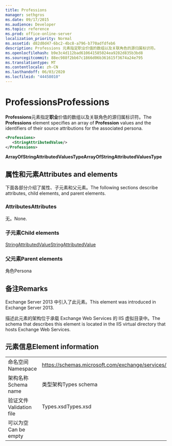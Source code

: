 ```yaml
---
title: Professions
manager: sethgros
ms.date: 09/17/2015
ms.audience: Developer
ms.topic: reference
ms.prod: office-online-server
localization_priority: Normal
ms.assetid: d82d0d47-6bc2-4bc8-a796-b770adfdfeb6
description: Professions 元素指定职业价值的数组以及关联角色的源归属标识符。
ms.openlocfilehash: b9e3c4d112bad610641585024ea9282d835b3bd8
ms.sourcegitcommit: 88ec988f2bb67c1866d06b361615f3674a24e795
ms.translationtype: MT
ms.contentlocale: zh-CN
ms.lasthandoff: 06/03/2020
ms.locfileid: "44458010"
---
```

# <a name="professions"></a><span data-ttu-id="27832-103">Professions</span><span class="sxs-lookup"><span data-stu-id="27832-103">Professions</span></span>

<span data-ttu-id="27832-104">**Professions**元素指定**职业**价值的数组以及关联角色的源归属标识符。</span><span class="sxs-lookup"><span data-stu-id="27832-104">The **Professions** element specifies an array of **Profession** values and the identifiers of their source attributions for the associated persona.</span></span> 
  
```XML
<Professions>
   <StringAttributedValue/>
</Professions>
```

 <span data-ttu-id="27832-105">**ArrayOfStringAttributedValuesType**</span><span class="sxs-lookup"><span data-stu-id="27832-105">**ArrayOfStringAttributedValuesType**</span></span>
## <a name="attributes-and-elements"></a><span data-ttu-id="27832-106">属性和元素</span><span class="sxs-lookup"><span data-stu-id="27832-106">Attributes and elements</span></span>

<span data-ttu-id="27832-107">下面各部分介绍了属性、子元素和父元素。</span><span class="sxs-lookup"><span data-stu-id="27832-107">The following sections describe attributes, child elements, and parent elements.</span></span>
  
### <a name="attributes"></a><span data-ttu-id="27832-108">Attributes</span><span class="sxs-lookup"><span data-stu-id="27832-108">Attributes</span></span>

<span data-ttu-id="27832-109">无。</span><span class="sxs-lookup"><span data-stu-id="27832-109">None.</span></span>
  
### <a name="child-elements"></a><span data-ttu-id="27832-110">子元素</span><span class="sxs-lookup"><span data-stu-id="27832-110">Child elements</span></span>

[<span data-ttu-id="27832-111">StringAttributedValue</span><span class="sxs-lookup"><span data-stu-id="27832-111">StringAttributedValue</span></span>](stringattributedvalue.md)
  
### <a name="parent-elements"></a><span data-ttu-id="27832-112">父元素</span><span class="sxs-lookup"><span data-stu-id="27832-112">Parent elements</span></span>

<span data-ttu-id="27832-113">角色</span><span class="sxs-lookup"><span data-stu-id="27832-113">Persona</span></span>
  
## <a name="remarks"></a><span data-ttu-id="27832-114">备注</span><span class="sxs-lookup"><span data-stu-id="27832-114">Remarks</span></span>

<span data-ttu-id="27832-115">Exchange Server 2013 中引入了此元素。</span><span class="sxs-lookup"><span data-stu-id="27832-115">This element was introduced in Exchange Server 2013.</span></span>
  
<span data-ttu-id="27832-116">描述此元素的架构位于承载 Exchange Web Services 的 IIS 虚拟目录中。</span><span class="sxs-lookup"><span data-stu-id="27832-116">The schema that describes this element is located in the IIS virtual directory that hosts Exchange Web Services.</span></span>
  
## <a name="element-information"></a><span data-ttu-id="27832-117">元素信息</span><span class="sxs-lookup"><span data-stu-id="27832-117">Element information</span></span>

|||
|:-----|:-----|
|<span data-ttu-id="27832-118">命名空间</span><span class="sxs-lookup"><span data-stu-id="27832-118">Namespace</span></span>  <br/> |https://schemas.microsoft.com/exchange/services/2006/types  <br/> |
|<span data-ttu-id="27832-119">架构名称</span><span class="sxs-lookup"><span data-stu-id="27832-119">Schema name</span></span>  <br/> |<span data-ttu-id="27832-120">类型架构</span><span class="sxs-lookup"><span data-stu-id="27832-120">Types schema</span></span>  <br/> |
|<span data-ttu-id="27832-121">验证文件</span><span class="sxs-lookup"><span data-stu-id="27832-121">Validation file</span></span>  <br/> |<span data-ttu-id="27832-122">Types.xsd</span><span class="sxs-lookup"><span data-stu-id="27832-122">Types.xsd</span></span>  <br/> |
|<span data-ttu-id="27832-123">可以为空</span><span class="sxs-lookup"><span data-stu-id="27832-123">Can be empty</span></span>  <br/> ||
   

